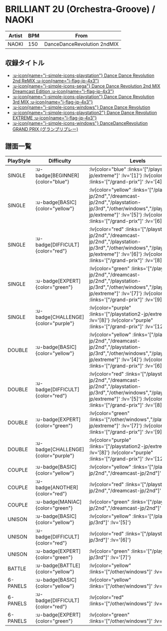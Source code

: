 # BRILLIANT 2U (Orchestra-Groove) / NAOKI

|Artist|BPM|From|
|------|---|----|
|NAOKI|150|DanceDanceRevolution 2ndMIX|

## 収録タイトル

- [ :u-icon{name="i-simple-icons-playstation"} Dance Dance Revolution 2nd ReMIX :u-icon{name="i-flag-jp-4x3"} ](/playstation-jp/2nd)
- [ :u-icon{name="i-simple-icons-sega"} Dance Dance Revolution 2nd MIX Dreamcast Edition :u-icon{name="i-flag-jp-4x3"} ](/dreamcast-jp/2nd)
- [ :u-icon{name="i-simple-icons-playstation"} Dance Dance Revolution 3rd MIX :u-icon{name="i-flag-jp-4x3"} ](/playstation-jp/3rd)
- [ :u-icon{name="i-simple-icons-windows"} Dance Dance Revolution](/other/windows)
- [ :u-icon{name="i-simple-icons-playstation2"} Dance Dance Revolution EXTREME :u-icon{name="i-flag-jp-4x3"} ](/playstation2-jp/extreme)
- [ :u-icon{name="i-simple-icons-windows"} DanceDanceRevolution GRAND PRIX (グランプリプレー)](/grand-prix)

## 譜面一覧

|PlayStyle|Difficulty|Levels|Notes|Movie|
|---------|----------|------|-----|-----|
|SINGLE| :u-badge[BEGINNER]{color="blue"} | :lv{color="blue" :links='["/playstation2-jp/extreme"]' :lv='[1]'}  :lv{color="blue" :links='["/grand-prix"]' :lv='[4]'} |100/0||
|SINGLE| :u-badge[BASIC]{color="yellow"} | :lv{color="yellow" :links='["/playstation-jp/2nd","/dreamcast-jp/2nd","/playstation-jp/3rd","/other/windows","/playstation2-jp/extreme"]' :lv='[5]'}  :lv{color="yellow" :links='["/grand-prix"]' :lv='[6]'} |166/0||
|SINGLE| :u-badge[DIFFICULT]{color="red"} | :lv{color="red" :links='["/playstation-jp/2nd","/dreamcast-jp/2nd","/playstation-jp/3rd","/other/windows","/playstation2-jp/extreme"]' :lv='[6]'}  :lv{color="red" :links='["/grand-prix"]' :lv='[8]'} |187/0||
|SINGLE| :u-badge[EXPERT]{color="green"} | :lv{color="green" :links='["/playstation-jp/2nd","/dreamcast-jp/2nd","/playstation-jp/3rd","/other/windows","/playstation2-jp/extreme"]' :lv='[7]'}  :lv{color="green" :links='["/grand-prix"]' :lv='[9]'} |226/0||
|SINGLE| :u-badge[CHALLENGE]{color="purple"} | :lv{color="purple" :links='["/playstation2-jp/extreme"]' :lv='[8]'}  :lv{color="purple" :links='["/grand-prix"]' :lv='[12]'} |309/0||
|DOUBLE| :u-badge[BASIC]{color="yellow"} | :lv{color="yellow" :links='["/playstation-jp/2nd","/dreamcast-jp/2nd","/playstation-jp/3rd","/other/windows","/playstation2-jp/extreme"]' :lv='[4]'}  :lv{color="yellow" :links='["/grand-prix"]' :lv='[6]'} |171/0||
|DOUBLE| :u-badge[DIFFICULT]{color="red"} | :lv{color="red" :links='["/playstation-jp/2nd","/dreamcast-jp/2nd","/playstation-jp/3rd","/other/windows","/playstation2-jp/extreme"]' :lv='[5]'}  :lv{color="red" :links='["/grand-prix"]' :lv='[8]'} |187/0||
|DOUBLE| :u-badge[EXPERT]{color="green"} | :lv{color="green" :links='["/other/windows","/playstation2-jp/extreme"]' :lv='[7]'}  :lv{color="green" :links='["/grand-prix"]' :lv='[9]'} |236/0||
|DOUBLE| :u-badge[CHALLENGE]{color="purple"} | :lv{color="purple" :links='["/playstation2-jp/extreme"]' :lv='[8]'}  :lv{color="purple" :links='["/grand-prix"]' :lv='[12]'} |324/0||
|COUPLE| :u-badge[BASIC]{color="yellow"} | :lv{color="yellow" :links='["/playstation-jp/2nd","/dreamcast-jp/2nd"]' :lv='[5]'} |153/0||
|COUPLE| :u-badge[ANOTHER]{color="red"} | :lv{color="red" :links='["/playstation-jp/2nd","/dreamcast-jp/2nd"]' :lv='[6]'} |175/0||
|COUPLE| :u-badge[MANIAC]{color="green"} | :lv{color="green" :links='["/playstation-jp/2nd","/dreamcast-jp/2nd"]' :lv='[7]'} |1P:216/0 2P:217/0||
|UNISON| :u-badge[BASIC]{color="yellow"} | :lv{color="yellow" :links='["/playstation-jp/3rd"]' :lv='[5]'} |||
|UNISON| :u-badge[DIFFICULT]{color="red"} | :lv{color="red" :links='["/playstation-jp/3rd"]' :lv='[6]'} |||
|UNISON| :u-badge[EXPERT]{color="green"} | :lv{color="green" :links='["/playstation-jp/3rd"]' :lv='[7]'} |||
|BATTLE| :u-badge[BATTLE]{color="yellow"} | :lv{color="yellow" :links='["/other/windows"]' :lv='[7]'} |||
|6-PANELS| :u-badge[BASIC]{color="yellow"} | :lv{color="yellow" :links='["/other/windows"]' :lv='[4]'} |159/0||
|6-PANELS| :u-badge[DIFFICULT]{color="red"} | :lv{color="red" :links='["/other/windows"]' :lv='[6]'} |183/0||
|6-PANELS| :u-badge[EXPERT]{color="green"} | :lv{color="green" :links='["/other/windows"]' :lv='[7]'} |226/0||
